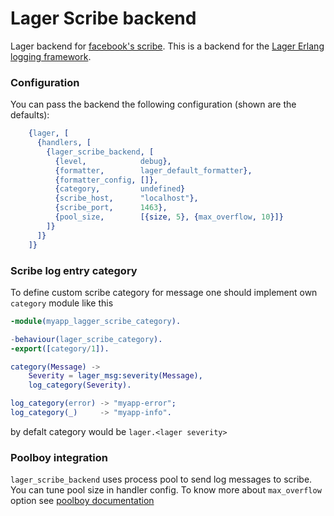 Lager Scribe backend
====================

Lager backend for [facebook's scribe](https://github.com/facebook/scribe). This is a backend for the [Lager Erlang logging framework](https://github.com/basho/lager).

### Configuration

You can pass the backend the following configuration (shown are the defaults):

```erlang
    {lager, [
      {handlers, [
        {lager_scribe_backend, [
          {level,            debug},
          {formatter,        lager_default_formatter},
          {formatter_config, []},
          {category,         undefined}
          {scribe_host,      "localhost"},
          {scribe_port,      1463},
          {pool_size,        [{size, 5}, {max_overflow, 10}]}
        ]}
      ]}
    ]}
```

### Scribe log entry category

To define custom scribe category for message one should implement own `category` module like this

```erlang
-module(myapp_lagger_scribe_category).

-behaviour(lager_scribe_category).
-export([category/1]).

category(Message) ->
    Severity = lager_msg:severity(Message),
    log_category(Severity).

log_category(error) -> "myapp-error";
log_category(_)     -> "myapp-info".
```

by defalt category would be `lager.<lager severity>`

### Poolboy integration

`lager_scribe_backend` uses process pool to send log messages to scribe. You can tune pool size in handler config. To know more about `max_overflow` option see [poolboy documentation](https://github.com/devinus/poolboy/blob/master/README.md#options)
